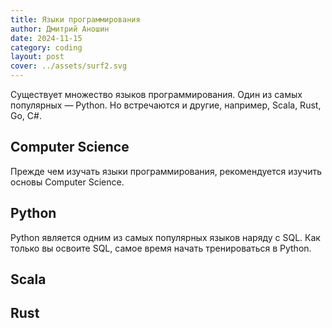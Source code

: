 ```yaml
---
title: Языки программирования
author: Дмитрий Аношин
date: 2024-11-15
category: coding
layout: post
cover: ../assets/surf2.svg
---
```


Существует множество языков программирования. Один из самых популярных — Python. Но встречаются и другие, например, Scala, Rust, Go, C#. 

## Computer Science

Прежде чем изучать языки программирования, рекомендуется изучить основы Computer Science.

## Python

Python является одним из самых популярных языков наряду с SQL. Как только вы освоите SQL, самое время начать тренироваться в Python.

## Scala

## Rust